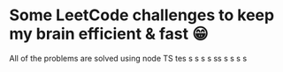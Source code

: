 # Some LeetCode challenges to keep my brain efficient & fast 😁

All of the problems are solved using node TS
tes
s
s
s
s
ss
s
s
s
s
